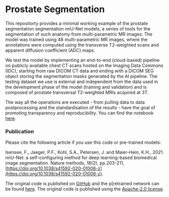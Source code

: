 # Prostate Segmentation

This repositorty provides a minimal working example of the prostate segmentation segmentation nnU-Net models, a series of tools for the segmentation of such anatomy from multi-parametric MR images. The model was trained using 48 multi-parametric MR images, where the annotations were computed using the transverse T2-weighted scans and apparent diffusion coefficient (ADC) maps.

We test the model by implementing an end-to-end (cloud-based) pipeline on publicly available chest CT scans hosted on the Imaging Data Commons (IDC), starting from raw DICOM CT data and ending with a DICOM SEG object storing the segmentation masks generated by the AI pipeline. The testing dataset we use is external and independent from the data used in the development phase of the model (training and validation) and is composed of prostate transversal T2-weighted MRIs acquired at 3T.

The way all the operations are executed - from pulling data to data postprocessing and the standardisation of the results - have the goal of promoting transparency and reproducibility.
You can find the notebook [here]([https://github.com/modelhub-ai/colab_liver/blob/main/nnunet_liver_mwe.ipynb](https://github.com/modelhub-ai/colab_prostate/blob/main/nnunet_prostate_mwe.ipynb)).


### Publication

Please cite the following article if you use this code or pre-trained models:

Isensee, F., Jaeger, P.F., Kohl, S.A., Petersen, J. and Maier-Hein, K.H., 2021. nnU-Net: a self-configuring method for deep learning-based biomedical image segmentation. Nature methods, 18(2), pp.203-211, [https://doi.org/10.1038/s41592-020-01008-z](https://doi.org/10.1038/s41592-020-01008-z).

The original code is published on [GitHub](https://github.com/MIC-DKFZ/nnUNet) and the p[retrained network can be found [here](https://zenodo.org/record/4003545). The original code is published using the [Apache-2.0 license](https://github.com/MIC-DKFZ/nnUNet/blob/master/LICENSE).
